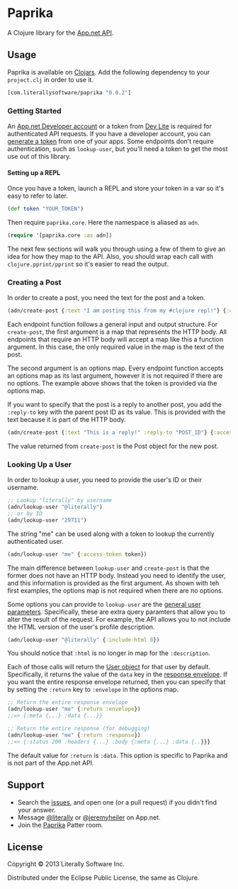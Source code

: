 # Paprika

A Clojure library for the [App.net API](http://developers.app.net).

## Usage

Paprika is available on [Clojars](https://clojars.org/com.literallysoftware/paprika). Add the following dependency to your `project.clj` in order to use it.

```clojure
[com.literallysoftware/paprika "0.0.2"]
```

### Getting Started

An [App.net Developer account](https://join.app.net/signup?plan=developer) or a token from [Dev Lite](http://dev-lite.jonathonduerig.com/) is required for authenticated API requests. If you have a developer account, you can [generate a token](https://account.app.net/developer/apps/) from one of your apps. Some endpoints don't require authentication, such as `lookup-user`, but you'll need a token to get the most use out of this library.

#### Setting up a REPL

Once you have a token, launch a REPL and store your token in a var so it's easy to refer to later.

```clojure
(def token "YOUR_TOKEN")
```

Then require `paprika.core`. Here the namespace is aliased as `adn`.

```clojure
(require '[paprika.core :as adn])
```

The next few sections will walk you through using a few of them to give an idea for how they map to the API. Also, you should wrap each call with `clojure.pprint/pprint` so it's easier to read the output.

### Creating a Post

In order to create a post, you need the text for the post and a token.

```clojure
(adn/create-post {:text "I am posting this from my #clojure repl!"} {:access-token token})
```

Each endpoint function follows a general input and output structure. For `create-post`, the first argument is a map that represents the HTTP body. All endpoints that require an HTTP body will accept a map like this a function argument. In this case, the only required value in the map is the text of the post.

The second argument is an options map. Every endpoint function accepts an options map as its last argument, however it is not required if there are no options. The example above shows that the token is provided via the options map.

If you want to specify that the post is a reply to another post, you add the `:reply-to` key with the parent post ID as its value. This is provided with the text because it is part of the HTTP body.

```clojure
(adn/create-post {:text "This is a reply!" :reply-to "POST_ID"} {:access-token token})
```

The value returned from `create-post` is the Post object for the new post.

### Looking Up a User

In order to lookup a user, you need to provide the user's ID or their username.

```clojure
;; Lookup "literally" by username
(adn/lookup-user "@literally")
;; or by ID
(adn/lookup-user "29711")
```

The string "me" can be used along with a token to lookup the currently authenticated user.

```clojure
(adn/lookup-user "me" {:access-token token})
```

The main difference between `lookup-user` and `create-post` is that the former does not have an HTTP body. Instead you need to identify the user, and this information is provided as the first argument. As shown with teh first examples, the options map is not required when there are no options.

Some options you can provide to `lookup-user` are the [general user parameters](http://developers.app.net/docs/resources/user/#general-parameters). Specifically, these are extra query paramters that allow you to alter the result of the request. For example, the API allows you to not include the HTML version of the user's profile description.

```clojure
(adn/lookup-user "@literally" {:include-html 0})
```

You should notice that `:html` is no longer in map for the `:description`.


Each of those calls will return the [User object](http://developers.app.net/docs/resources/user/) for that user by default. Specifically, it returns the value of the `data` key in the [response envelope](http://developers.app.net/docs/basics/responses/#response-envelope). If you want the entire response envelope returned, then you can specify that by setting the `:return` key to `:envelope` in the options map.

```clojure
;; Return the entire response envelope
(adn/lookup-user "me" {:return :envelope})
;;=> {:meta {...} :data {...}}

;; Return the entire response (for debugging)
(adn/lookup-user "me" {:return :response})
;;=> {:status 200 :headers {...} :body {:meta {...} :data {..}}}
```

The default value for `:return` is `:data`. This option is specific to Paprika and is not part of the App.net API.

## Support

* Search the [issues](/issues), and open one (or a pull request) if you didn't find your answer.
* Message [@literally](https://app.net/literally) or [@jeremyheiler](https://app.net/jeremyheiler) on App.net.
* Join the [Paprika](http://patter-app.net/room.html?channel=17641) Patter room.

## License

Copyright © 2013 Literally Software Inc.

Distributed under the Eclipse Public License, the same as Clojure.
